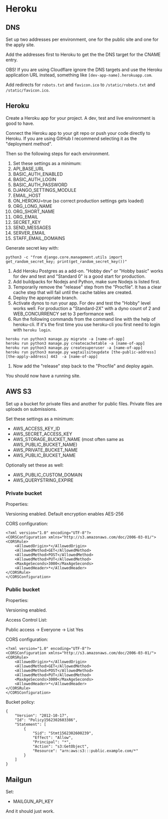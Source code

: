 # Heroku

## DNS

Set up two addresses per environment, one for the public site and one for the apply site.

Add the addresses first to Heroku to get the the DNS target for the CNAME entry.

OBS! If you are using Cloudflare ignore the DNS targets and use the Heroku application URL instead, something like `[dev-app-name].herokuapp.com`.

Add redirects for `robots.txt` and `favicon.ico` to `/static/robots.txt` and `/static/favicon.ico`.

## Heroku

Create a Heroku app for your project. A dev, test and live environment is good to have.

Connect the Heroku app to your git repo or push your code directly to Heroku. If you are using GitHub I recommend selecting it as the "deployment method".

Then so the following steps for each environment.

1. Set these settings as a minimum:
2. API\_BASE\_URL
3. BASIC\_AUTH\_ENABLED
4. BASIC\_AUTH\_LOGIN
5. BASIC\_AUTH\_PASSWORD
6. DJANGO\_SETTINGS\_MODULE
7. EMAIL\_HOST
8. ON\_HEROKU=true \(so correct production settings gets loaded\)
9. ORG\_LONG\_NAME
10. ORG\_SHORT\_NAME
11. ORG\_EMAIL
12. SECRET\_KEY
13. SEND\_MESSAGES
14. SERVER\_EMAIL
15. STAFF\_EMAIL\_DOMAINS

Generate secret key with:

```text
python3 -c "from django.core.management.utils import get_random_secret_key; print(get_random_secret_key())"
```

1. Add Heroku Postgres as a add-on. "Hobby dev" or "Hobby basic" works for dev and test and "Standard 0" is a good start for production.
2. Add buildpacks for Nodejs and Python, make sure Nodejs is listed first.
3. Temporarily remove the "release" step from the "Procfile". It has a clear cache step that will fail until the cache tables are created.
4. Deploy the appropriate branch.
5. Activate dynos to run your app. For dev and test the "Hobby" level works well. For production a "Standard-2X" with a dyno count of 2 and WEB\_CONCURRENCY set to 3 performance well.
6. Run the following commands from the command line with the help of heroku-cli. If it's the first time you use heroku-cli you first need to login with `heroku login`.

```text
heroku run python3 manage.py migrate -a [name-of-app]
heroku run python3 manage.py createcachetable -a [name-of-app]
heroku run python3 manage.py createsuperuser -a [name-of-app]
heroku run python3 manage.py wagtailsiteupdate [the-public-address] [the-apply-address] 443  -a [name-of-app]
```

1. Now add the "release" step back to the "Procfile" and deploy again.

You should now have a running site.

## AWS S3

Set up a bucket for private files and another for public files. Private files are uploads on submissions.

Set these settings as a minimum:

* AWS\_ACCESS\_KEY\_ID
* AWS\_SECRET\_ACCESS\_KEY
* AWS\_STORAGE\_BUCKET\_NAME \(most often same as AWS\_PUBLIC\_BUCKET\_NAME\)
* AWS\_PRIVATE\_BUCKET\_NAME
* AWS\_PUBLIC\_BUCKET\_NAME

Optionally set these as well:

* AWS\_PUBLIC\_CUSTOM\_DOMAIN
* AWS\_QUERYSTRING\_EXPIRE

### Private bucket

Properties:

Versioning enabled. Default encryption enables AES-256

CORS configuration:

```text
<?xml version="1.0" encoding="UTF-8"?>
<CORSConfiguration xmlns="http://s3.amazonaws.com/doc/2006-03-01/">
<CORSRule>
    <AllowedOrigin>*</AllowedOrigin>
    <AllowedMethod>GET</AllowedMethod>
    <AllowedMethod>POST</AllowedMethod>
    <AllowedMethod>PUT</AllowedMethod>
    <MaxAgeSeconds>3000</MaxAgeSeconds>
    <AllowedHeader>*</AllowedHeader>
</CORSRule>
</CORSConfiguration>
```

### Public bucket

Properties:

Versioning enabled.

Access Control List:

Public access -&gt; Everyone -&gt; List Yes

CORS configuration:

```text
<?xml version="1.0" encoding="UTF-8"?>
<CORSConfiguration xmlns="http://s3.amazonaws.com/doc/2006-03-01/">
<CORSRule>
    <AllowedOrigin>*</AllowedOrigin>
    <AllowedMethod>GET</AllowedMethod>
    <AllowedMethod>POST</AllowedMethod>
    <AllowedMethod>PUT</AllowedMethod>
    <MaxAgeSeconds>3000</MaxAgeSeconds>
    <AllowedHeader>*</AllowedHeader>
</CORSRule>
</CORSConfiguration>
```

Bucket policy:

```text
{
    "Version": "2012-10-17",
    "Id": "Policy1562302603386",
    "Statement": [
        {
            "Sid": "Stmt1562302600239",
            "Effect": "Allow",
            "Principal": "*",
            "Action": "s3:GetObject",
            "Resource": "arn:aws:s3:::public.example.com/*"
        }
    ]
}
```

## Mailgun

Set:

* MAILGUN\_API\_KEY

And it should just work.

